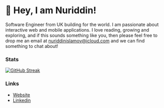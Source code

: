 # 🤞 Hey, I am Nuriddin!

Software Engineer from UK building for the world. I am passionate about interactive web and mobile applications. I love reading, growing and exploring, and if this sounds something like you, then please feel free to drop me an email at nuriddinislamov@icloud.com and we can find something to chat about!

### Stats

[![GitHub Streak](https://github-readme-streak-stats.herokuapp.com?user=nuriddinislamov&theme=merko&hide_border=true)](https://git.io/streak-stats)


### Links
- [Website](https://nuriddinislamov.com)
- [Linkedin](https://linkedin.com/in/nuriddinislamov.com)
